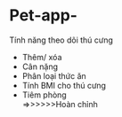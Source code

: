 # Pet-app-
Tính năng theo dõi thú cưng 
+ Thêm/ xóa 
+ Cân nặng
+ Phân loại thức ăn
+ Tính BMI cho thú cưng
+ Tiêm phòng  
=>>>>>>Hoàn chỉnh  
